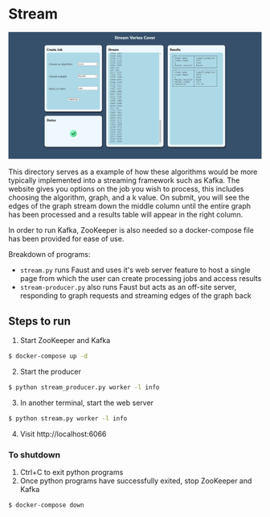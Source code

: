 # Stream

![Website](../../dissertation/images/stream.jpg)

This directory serves as a example of how these algorithms would be more typically implemented into a streaming framework such as Kafka. The website gives you options on the job you wish to process, this includes choosing the algorithm, graph, and a k value. On submit, you will see the edges of the graph stream down the middle column until the entire graph has been processed and a results table will appear in the right column.

In order to run Kafka, ZooKeeper is also needed so a docker-compose file has been provided for ease of use.

Breakdown of programs:

- `stream.py` runs Faust and uses it's web server feature to host a single page from which the user can create processing jobs and access results
- `stream-producer.py` also runs Faust but acts as an off-site server, responding to graph requests and streaming edges of the graph back

## Steps to run

1. Start ZooKeeper and Kafka

```sh
$ docker-compose up -d
```

2. Start the producer

```sh
$ python stream_producer.py worker -l info
```

3. In another terminal, start the web server

```sh
$ python stream.py worker -l info
```

4. Visit http://localhost:6066

### To shutdown

1. Ctrl+C to exit python programs
2. Once python programs have successfully exited, stop ZooKeeper and Kafka

```sh
$ docker-compose down
```
